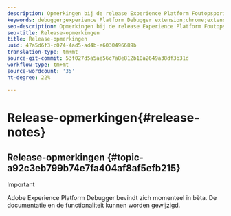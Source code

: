 ```yaml
---
description: Opmerkingen bij de release Experience Platform Foutopsporing
keywords: debugger;experience Platform Debugger extension;chrome;extension;release notes
seo-description: Opmerkingen bij de release Experience Platform Foutopsporing
seo-title: Release-opmerkingen
title: Release-opmerkingen
uuid: 47a5d6f3-c074-4ad5-ad4b-e6030496689b
translation-type: tm+mt
source-git-commit: 53f027d5a5ae56c7a8e812b10a2649a38df3b31d
workflow-type: tm+mt
source-wordcount: '35'
ht-degree: 22%

---
```



# Release-opmerkingen{#release-notes}

## Release-opmerkingen {#topic-a92c3eb799b74e7fa404af8af5efb215}

>[!IMPORTANT]
>
>Adobe Experience Platform Debugger bevindt zich momenteel in bèta. De documentatie en de functionaliteit kunnen worden gewijzigd.
